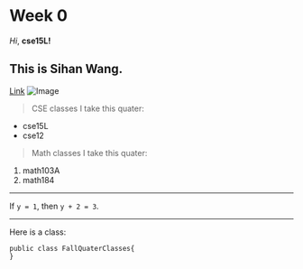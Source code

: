 # Week 0
*Hi*, **cse15L!**
## This is Sihan Wang.
[Link](https://ucsd.edu/)
![Image](https://en.wikipedia.org/wiki/University_of_California,_San_Diego#/media/File:University_of_California,_San_Diego_seal.svg)
> CSE classes I take this quater:
* cse15L
* cse12
> Math classes I take this quater:
1. math103A
2. math184

---
If `y = 1`, then `y + 2 = 3`.

---
Here is a class:
```
public class FallQuaterClasses{
}
```
